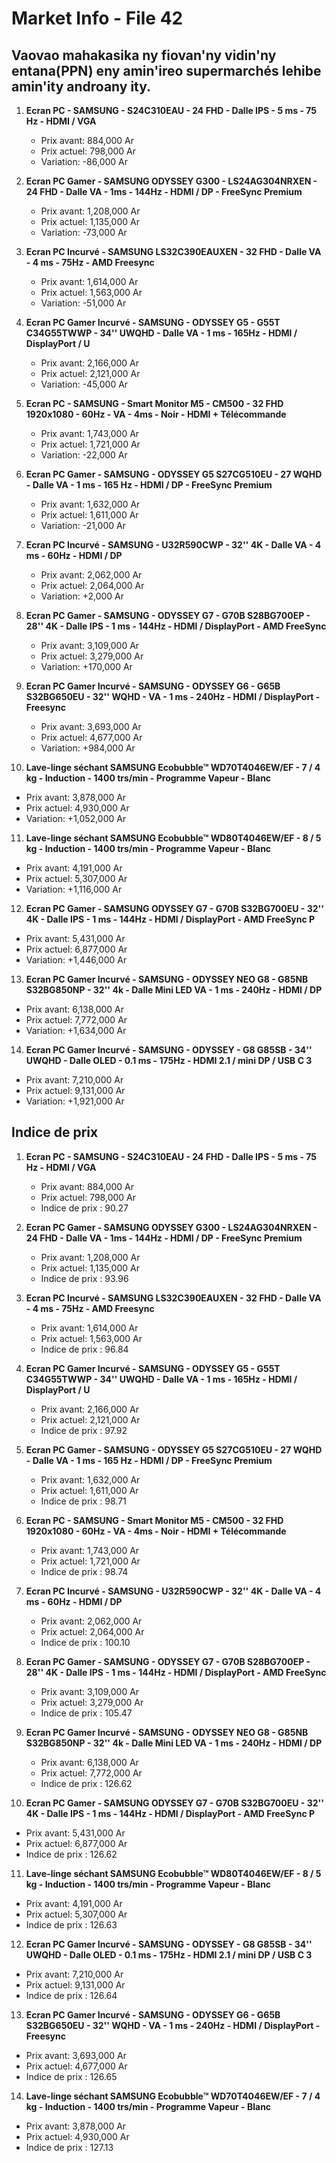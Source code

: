 # Market Info - File 42

## Vaovao mahakasika ny fiovan'ny vidin'ny entana(PPN) eny amin'ireo supermarchés lehibe amin'ity androany ity.

1. **Ecran PC - SAMSUNG - S24C310EAU - 24 FHD - Dalle IPS - 5 ms - 75 Hz - HDMI / VGA**
   - Prix avant: 884,000 Ar
   - Prix actuel: 798,000 Ar
   - Variation: -86,000 Ar

2. **Ecran PC Gamer - SAMSUNG ODYSSEY G300 - LS24AG304NRXEN - 24 FHD - Dalle VA - 1ms - 144Hz - HDMI / DP - FreeSync Premium**
   - Prix avant: 1,208,000 Ar
   - Prix actuel: 1,135,000 Ar
   - Variation: -73,000 Ar

3. **Ecran PC Incurvé - SAMSUNG LS32C390EAUXEN - 32 FHD - Dalle VA - 4 ms - 75Hz - AMD Freesync**
   - Prix avant: 1,614,000 Ar
   - Prix actuel: 1,563,000 Ar
   - Variation: -51,000 Ar

4. **Ecran PC Gamer Incurvé - SAMSUNG - ODYSSEY G5 - G55T C34G55TWWP - 34'' UWQHD - Dalle VA - 1 ms - 165Hz - HDMI / DisplayPort / U**
   - Prix avant: 2,166,000 Ar
   - Prix actuel: 2,121,000 Ar
   - Variation: -45,000 Ar

5. **Ecran PC - SAMSUNG - Smart Monitor M5 - CM500 - 32 FHD 1920x1080 - 60Hz - VA - 4ms - Noir - HDMI + Télécommande**
   - Prix avant: 1,743,000 Ar
   - Prix actuel: 1,721,000 Ar
   - Variation: -22,000 Ar

6. **Ecran PC Gamer - SAMSUNG - ODYSSEY G5 S27CG510EU - 27 WQHD - Dalle VA - 1 ms - 165 Hz - HDMI / DP - FreeSync Premium**
   - Prix avant: 1,632,000 Ar
   - Prix actuel: 1,611,000 Ar
   - Variation: -21,000 Ar

7. **Ecran PC Incurvé - SAMSUNG - U32R590CWP - 32'' 4K - Dalle VA - 4 ms - 60Hz - HDMI / DP**
   - Prix avant: 2,062,000 Ar
   - Prix actuel: 2,064,000 Ar
   - Variation: +2,000 Ar

8. **Ecran PC Gamer - SAMSUNG - ODYSSEY G7 - G70B S28BG700EP - 28'' 4K - Dalle IPS - 1 ms - 144Hz - HDMI / DisplayPort - AMD FreeSync**
   - Prix avant: 3,109,000 Ar
   - Prix actuel: 3,279,000 Ar
   - Variation: +170,000 Ar

9. **Ecran PC Gamer Incurvé - SAMSUNG - ODYSSEY G6 - G65B S32BG650EU - 32'' WQHD - VA - 1 ms - 240Hz - HDMI / DisplayPort - Freesync**
   - Prix avant: 3,693,000 Ar
   - Prix actuel: 4,677,000 Ar
   - Variation: +984,000 Ar

10. **Lave-linge séchant SAMSUNG Ecobubble™ WD70T4046EW/EF - 7 / 4 kg - Induction - 1400 trs/min - Programme Vapeur - Blanc**
   - Prix avant: 3,878,000 Ar
   - Prix actuel: 4,930,000 Ar
   - Variation: +1,052,000 Ar

11. **Lave-linge séchant SAMSUNG Ecobubble™ WD80T4046EW/EF - 8 / 5 kg - Induction - 1400 trs/min - Programme Vapeur - Blanc**
   - Prix avant: 4,191,000 Ar
   - Prix actuel: 5,307,000 Ar
   - Variation: +1,116,000 Ar

12. **Ecran PC Gamer - SAMSUNG ODYSSEY G7 - G70B S32BG700EU - 32'' 4K - Dalle IPS - 1 ms - 144Hz - HDMI / DisplayPort - AMD FreeSync P**
   - Prix avant: 5,431,000 Ar
   - Prix actuel: 6,877,000 Ar
   - Variation: +1,446,000 Ar

13. **Ecran PC Gamer Incurvé - SAMSUNG - ODYSSEY NEO G8 - G85NB S32BG850NP - 32'' 4k - Dalle Mini LED VA - 1 ms - 240Hz - HDMI / DP**
   - Prix avant: 6,138,000 Ar
   - Prix actuel: 7,772,000 Ar
   - Variation: +1,634,000 Ar

14. **Ecran PC Gamer Incurvé - SAMSUNG - ODYSSEY - G8 G85SB - 34'' UWQHD - Dalle OLED - 0.1 ms - 175Hz - HDMI 2.1 / mini DP / USB C 3**
   - Prix avant: 7,210,000 Ar
   - Prix actuel: 9,131,000 Ar
   - Variation: +1,921,000 Ar



## Indice de prix

1. **Ecran PC - SAMSUNG - S24C310EAU - 24 FHD - Dalle IPS - 5 ms - 75 Hz - HDMI / VGA**
   - Prix avant: 884,000 Ar
   - Prix actuel: 798,000 Ar
   - Indice de prix : 90.27

2. **Ecran PC Gamer - SAMSUNG ODYSSEY G300 - LS24AG304NRXEN - 24 FHD - Dalle VA - 1ms - 144Hz - HDMI / DP - FreeSync Premium**
   - Prix avant: 1,208,000 Ar
   - Prix actuel: 1,135,000 Ar
   - Indice de prix : 93.96

3. **Ecran PC Incurvé - SAMSUNG LS32C390EAUXEN - 32 FHD - Dalle VA - 4 ms - 75Hz - AMD Freesync**
   - Prix avant: 1,614,000 Ar
   - Prix actuel: 1,563,000 Ar
   - Indice de prix : 96.84

4. **Ecran PC Gamer Incurvé - SAMSUNG - ODYSSEY G5 - G55T C34G55TWWP - 34'' UWQHD - Dalle VA - 1 ms - 165Hz - HDMI / DisplayPort / U**
   - Prix avant: 2,166,000 Ar
   - Prix actuel: 2,121,000 Ar
   - Indice de prix : 97.92

5. **Ecran PC Gamer - SAMSUNG - ODYSSEY G5 S27CG510EU - 27 WQHD - Dalle VA - 1 ms - 165 Hz - HDMI / DP - FreeSync Premium**
   - Prix avant: 1,632,000 Ar
   - Prix actuel: 1,611,000 Ar
   - Indice de prix : 98.71

6. **Ecran PC - SAMSUNG - Smart Monitor M5 - CM500 - 32 FHD 1920x1080 - 60Hz - VA - 4ms - Noir - HDMI + Télécommande**
   - Prix avant: 1,743,000 Ar
   - Prix actuel: 1,721,000 Ar
   - Indice de prix : 98.74

7. **Ecran PC Incurvé - SAMSUNG - U32R590CWP - 32'' 4K - Dalle VA - 4 ms - 60Hz - HDMI / DP**
   - Prix avant: 2,062,000 Ar
   - Prix actuel: 2,064,000 Ar
   - Indice de prix : 100.10

8. **Ecran PC Gamer - SAMSUNG - ODYSSEY G7 - G70B S28BG700EP - 28'' 4K - Dalle IPS - 1 ms - 144Hz - HDMI / DisplayPort - AMD FreeSync**
   - Prix avant: 3,109,000 Ar
   - Prix actuel: 3,279,000 Ar
   - Indice de prix : 105.47

9. **Ecran PC Gamer Incurvé - SAMSUNG - ODYSSEY NEO G8 - G85NB S32BG850NP - 32'' 4k - Dalle Mini LED VA - 1 ms - 240Hz - HDMI / DP**
   - Prix avant: 6,138,000 Ar
   - Prix actuel: 7,772,000 Ar
   - Indice de prix : 126.62

10. **Ecran PC Gamer - SAMSUNG ODYSSEY G7 - G70B S32BG700EU - 32'' 4K - Dalle IPS - 1 ms - 144Hz - HDMI / DisplayPort - AMD FreeSync P**
   - Prix avant: 5,431,000 Ar
   - Prix actuel: 6,877,000 Ar
   - Indice de prix : 126.62

11. **Lave-linge séchant SAMSUNG Ecobubble™ WD80T4046EW/EF - 8 / 5 kg - Induction - 1400 trs/min - Programme Vapeur - Blanc**
   - Prix avant: 4,191,000 Ar
   - Prix actuel: 5,307,000 Ar
   - Indice de prix : 126.63

12. **Ecran PC Gamer Incurvé - SAMSUNG - ODYSSEY - G8 G85SB - 34'' UWQHD - Dalle OLED - 0.1 ms - 175Hz - HDMI 2.1 / mini DP / USB C 3**
   - Prix avant: 7,210,000 Ar
   - Prix actuel: 9,131,000 Ar
   - Indice de prix : 126.64

13. **Ecran PC Gamer Incurvé - SAMSUNG - ODYSSEY G6 - G65B S32BG650EU - 32'' WQHD - VA - 1 ms - 240Hz - HDMI / DisplayPort - Freesync**
   - Prix avant: 3,693,000 Ar
   - Prix actuel: 4,677,000 Ar
   - Indice de prix : 126.65

14. **Lave-linge séchant SAMSUNG Ecobubble™ WD70T4046EW/EF - 7 / 4 kg - Induction - 1400 trs/min - Programme Vapeur - Blanc**
   - Prix avant: 3,878,000 Ar
   - Prix actuel: 4,930,000 Ar
   - Indice de prix : 127.13

